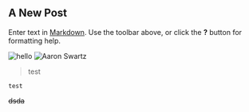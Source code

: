 ## A New Post

Enter text in [Markdown](http://daringfireball.net/projects/markdown/). Use the toolbar above, or click the **?** button for formatting help. 
 
![hello ](http://ww2.sinaimg.cn/large/7317a86agw1el9umrus0wj21hc0xchcu.jpg)
![Aaron Swartz](http://s1.momo.moda/2015/04/10/006f52e9102a8d3be2fe5614f42ba989.jpg)
 

>test 


















`test`

~~dsda~~
